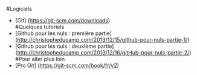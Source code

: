 #Logiciels
- [Git] (https://git-scm.com/downloads)  
#Quelques tutoriels
- [Github pour les nuls : première partie] (http://christopheducamp.com/2013/12/15/github-pour-nuls-partie-1/)  
- [Github pour les nuls : deuxième partie] (http://christopheducamp.com/2013/12/16/gitHub-pour-nuls-partie-2/)  
#Pour aller plus loin
- [Pro Git] (https://git-scm.com/book/fr/v2)  
